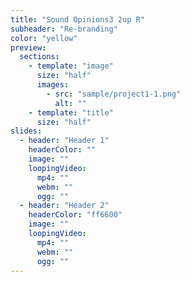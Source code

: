 ```yaml
---
title: "Sound Opinions3 2up R"
subheader: "Re-branding"
color: "yellow"
preview:
  sections:
    - template: "image"
      size: "half"
      images:
        - src: "sample/project1-1.png"
          alt: ""
    - template: "title"
      size: "half"
slides:
  - header: "Header 1"
    headerColor: ""
    image: ""
    loopingVideo:
      mp4: ""
      webm: ""
      ogg: ""
  - header: "Header 2"
    headerColor: "ff6600"
    image: ""
    loopingVideo:
      mp4: ""
      webm: ""
      ogg: ""
---
```

